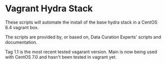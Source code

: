 Vagrant Hydra Stack
===================

These scripts will automate the install of the base hydra stack in a CentOS 6.4 vagrant box. 

The scripts are provided by, or based on, Data Curation Experts' scripts and documentation. 

Tag 1.1 is the most recent tested vagarant version. Main is now being used with CentOS 7.0 and hasn't been tested in vagrant yet. 
